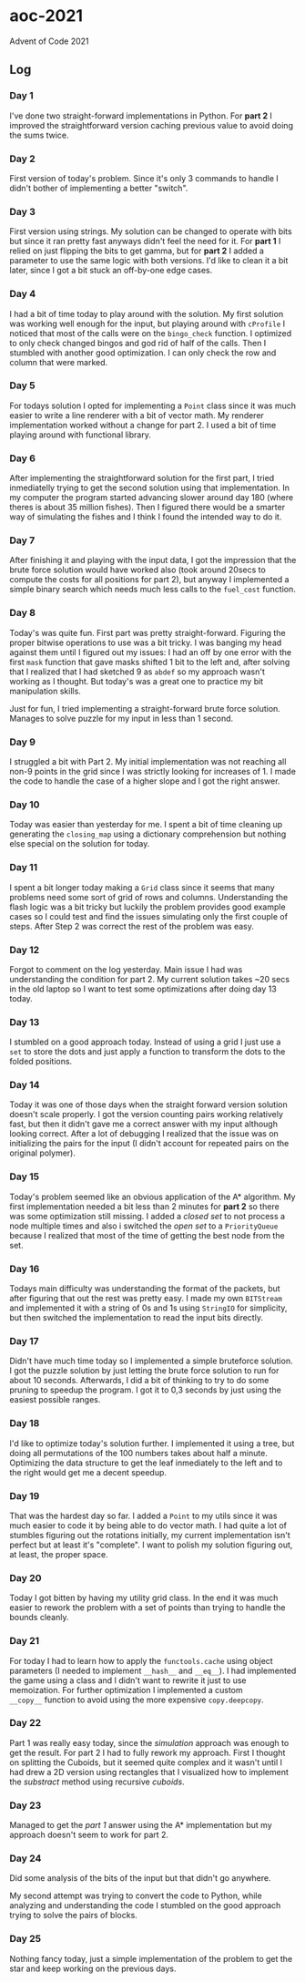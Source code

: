 # aoc-2021
Advent of Code 2021

## Log

### Day 1

I've done two straight-forward implementations in Python. For **part 2** I improved the straightforward version caching previous value to avoid doing the sums twice. 

### Day 2 

First version of today's problem. Since it's only 3 commands to handle I didn't bother of implementing a better "switch". 

### Day 3 

First version using strings. My solution can be changed to operate with bits but since it ran pretty fast anyways didn't feel the need for it. For **part 1** I relied on just flipping the bits to get gamma, but for **part 2** I added a parameter to use the same logic with both versions. I'd like to clean it a bit later, since I got a bit stuck an off-by-one edge cases.

### Day 4 

I had a bit of time today to play around with the solution. My first solution was working well enough for the input, but playing around with `cProfile` I noticed that most of the calls were on the `bingo_check` function. I optimized to only check changed bingos and god rid of half of the calls. Then I stumbled with another good optimization. I can only check the row and column that were marked. 

### Day 5

For todays solution I opted for implementing a `Point` class since it was much easier to write a line renderer with a bit of vector math. My renderer implementation worked without a change for part 2. I used a bit of time playing around with functional library. 

### Day 6 

After implementing the straightforward solution for the first part, I tried inmediatelly trying to get the second solution using that implementation. In my computer the program started advancing slower around day 180 (where theres is about 35 million fishes). Then I figured there would be a smarter way of simulating the fishes and I think I found the intended way to do it. 

### Day 7

After finishing it and playing with the input data, I got the impression that the brute force solution would have worked also (took around 20secs to compute the costs for all positions for part 2), but anyway I implemented a simple binary search which needs much less calls to the `fuel_cost` function. 

### Day 8

Today's was quite fun. First part was pretty straight-forward. Figuring the proper bitwise operations to use was a bit tricky. I was banging my head against them until I figured out my issues: I had an off by one error with the first `mask` function that gave masks shifted 1 bit to the left and, after solving that I realized that I had sketched 9 as `abdef` so my approach wasn't working as I thought. But today's was a great one to practice my bit manipulation skills. 

Just for fun, I tried implementing a straight-forward brute force solution. Manages to solve puzzle for my input in less than 1 second.

### Day 9

I struggled a bit with Part 2. My initial implementation was not reaching all non-9 points in the grid since I was strictly looking for increases of 1. I made the code to handle the case of a higher slope and I got the right answer.

### Day 10

Today was easier than yesterday for me. I spent a bit of time cleaning up generating the `closing_map` using a dictionary comprehension but nothing else special on the solution for today. 

### Day 11

I spent a bit longer today making a `Grid` class since it seems that many problems need some sort of grid of rows and columns. Understanding the flash logic was a bit tricky but luckily the problem provides good example cases so I could test and find the issues simulating only the first couple of steps. After Step 2 was correct the rest of the problem was easy. 

### Day 12

Forgot to comment on the log yesterday. Main issue I had was understanding the condition for part 2. My current solution takes ~20 secs in the old laptop so I want to test some optimizations after doing day 13 today. 

### Day 13

I stumbled on a good approach today. Instead of using a grid I just use a `set` to store the dots and just apply a function to transform the dots to the folded positions. 

### Day 14

Today it was one of those days when the straight forward version solution doesn't scale properly. I got the version counting pairs working relatively fast, but then it didn't gave me a correct answer with my input although looking correct. After a lot of debugging I realized that the issue was on initializing the pairs for the input (I didn't account for repeated pairs on the original polymer). 

### Day 15

Today's problem seemed like an obvious application of the A* algorithm. My first implementation needed a bit less than 2 minutes for **part 2** so there was some optimization still missing. I added a *closed set* to not process a node multiple times and also i switched the *open set* to a `PriorityQueue` because I realized that most of the time of getting the best node from the set.

### Day 16

Todays main difficulty was understanding the format of the packets, but after figuring that out the rest was pretty easy. I made my own `BITStream` and implemented it with a string of 0s and 1s using `StringIO` for simplicity, but then switched the implementation to read the input bits directly.

### Day 17

Didn't have much time today so I implemented a simple bruteforce solution. I got the puzzle solution by just letting the brute force solution to run for about 10 seconds. Afterwards, I did a bit of thinking to try to do some pruning to speedup the program. I got it to 0,3 seconds by just using the easiest possible ranges. 

### Day 18

I'd like to optimize today's solution further. I implemented it using a tree, but doing all permutations of the 100 numbers takes about half a minute. Optimizing the data structure to get the leaf inmediately to the left and to the right would get me a decent speedup.

### Day 19

That was the hardest day so far. I added a `Point` to my utils since it was much easier to code it by being able to do vector math. I had quite a lot of stumbles figuring out the rotations initially, my current implementation isn't perfect but at least it's "complete". I want to polish my solution figuring out, at least, the proper space. 

### Day 20 

Today I got bitten by having my utility grid class. In the end it was much easier to rework the problem with a set of points than trying to handle the bounds cleanly. 

### Day 21

For today I had to learn how to apply the `functools.cache` using object parameters (I needed to implement `__hash__` and `__eq__`). I had implemented the game using a class and I didn't want to rewrite it just to use memoization. For further optimization I implemented a custom `__copy__` function to avoid using the more expensive `copy.deepcopy`.

### Day 22

Part 1 was really easy today, since the *simulation* approach was enough to get the result. For part 2 I had to fully rework my approach. First I thought on splitting the Cuboids, but it seemed quite complex and it wasn't until I had drew a 2D version using rectangles that I visualized how to implement the *substract* method using recursive *cuboids*.

### Day 23

Managed to get the *part 1* answer using the A* implementation but my approach doesn't seem to work for part 2.

### Day 24

Did some analysis of the bits of the input but that didn't go anywhere.

My second attempt was trying to convert the code to Python, while analyzing and understanding the code I stumbled on the good approach trying to solve the pairs of blocks.

### Day 25

Nothing fancy today, just a simple implementation of the problem to get the star and keep working on the previous days. 